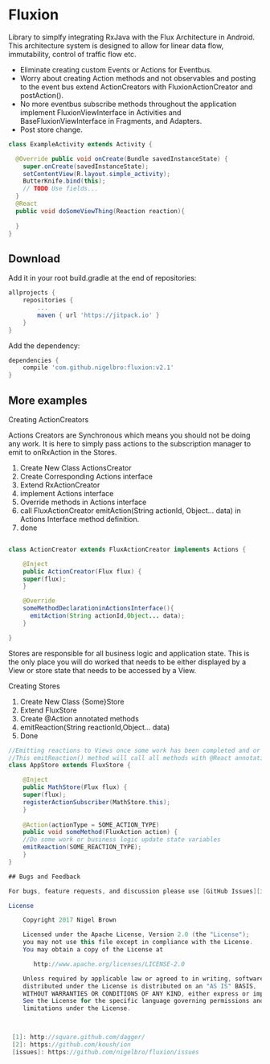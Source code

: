 Fluxion
============


Library to simplfy integrating RxJava with the Flux Architecture in Android.
This architecture system is designed to allow for linear data flow, immutability, control of traffic flow etc.

 * Eliminate creating custom Events or Actions for Eventbus.
 * Worry about creating Action methods and not observables and posting to the event bus extend ActionCreators with FluxionActionCreator and postAction().
 * No more eventbus subscribe methods throughout the application implement FluxionViewInterface in Activities and BaseFluxionViewInterface in Fragments, and Adapters.
 * Post store change.

```java
class ExampleActivity extends Activity {

  @Override public void onCreate(Bundle savedInstanceState) {
    super.onCreate(savedInstanceState);
    setContentView(R.layout.simple_activity);
    ButterKnife.bind(this);
    // TODO Use fields...
  }
  @React
  public void doSomeViewThing(Reaction reaction){
  
  }
}
```

Download
--------
Add it in your root build.gradle at the end of repositories:
```gradle
allprojects {
	repositories {
		...
		maven { url 'https://jitpack.io' }
	}
}
```
Add the dependency:
```gradle
dependencies {
	compile 'com.github.nigelbro:fluxion:v2.1'
}
```

More examples
-----------

Creating ActionCreators

Actions Creators are Synchronous which means you should not be doing any work. It is here to simply pass actions to the subscription manager to emit to onRxAction in the Stores.


1. Create New Class ActionsCreator
2. Create Corresponding Actions interface
3. Extend RxActionCreator
4. implement Actions interface
5. Override methods in Actions interface
6. call FluxActionCreator  emitAction(String actionId, Object... data) in Actions Interface method definition.
7. done



```java

class ActionCreator extends FluxActionCreator implements Actions {

    @Inject
    public ActionCreator(Flux flux) {
	super(flux);
    }

    @Override
    someMethodDeclarationinActionsInterface(){
      emitAction(String actionId,Object... data);
    }

}

```
Stores are responsible for all business logic and application state. This is the only place you will do worked that needs to be either displayed by a View or store state that needs to be accessed by a View.

Creating Stores

1. Create New Class {Some}Store
2. Extend FluxStore
3. Create @Action annotated methods
4. emitReaction(String reactionId,Object... data)
5. Done

```java
//Emitting reactions to Views once some work has been completed and or application state changed
//This emitReaction() method will call all methods with @React annotation and match the correction reactionType
class AppStore extends FluxStore {

    @Inject
    public MathStore(Flux flux) {
	super(flux);
	registerActionSubscriber(MathStore.this);
    }
    
    @Action(actionType = SOME_ACTION_TYPE)
    public void someMethod(FluxAction action) {
	//Do some work or business logic update state variables
	emitReaction(SOME_REACTION_TYPE);
    }
}

## Bugs and Feedback

For bugs, feature requests, and discussion please use [GitHub Issues][issues].

License

    Copyright 2017 Nigel Brown

    Licensed under the Apache License, Version 2.0 (the "License");
    you may not use this file except in compliance with the License.
    You may obtain a copy of the License at

       http://www.apache.org/licenses/LICENSE-2.0

    Unless required by applicable law or agreed to in writing, software
    distributed under the License is distributed on an "AS IS" BASIS,
    WITHOUT WARRANTIES OR CONDITIONS OF ANY KIND, either express or implied.
    See the License for the specific language governing permissions and
    limitations under the License.



 [1]: http://square.github.com/dagger/
 [2]: https://github.com/koush/ion
 [issues]: https://github.com/nigelbro/fluxion/issues
